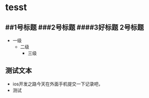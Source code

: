# tesst
##1号标题
###2号标题
####3好标题
2号标题
-----
* 一级
  * 二级
    *  三级 
## 测试文本
* ios开发之路今天在外面手机提交一下记录吧，
* 测试
